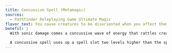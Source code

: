 ```yaml
---
title: Concussive Spell (Metamagic)
sources:
  - Pathfinder Roleplaying Game Ultimate Magic
flavor_text: You cause creatures to be disoriented when you affect them with a spell that has the sonic descriptor.
benefit: |
  With sonic damage comes a concussive wave of energy that rattles creatures affected by the spell. A concussive spell causes creatures that take damage from a spell that has the sonic descriptor to take a --2 penalty on attack rolls, saving throws, skill checks, and ability checks for a number of rounds equal to the actual spell level of the spell. A concussive spell only affects spells with the sonic descriptor.

  A concussive spell uses up a spell slot two levels higher than the spell's actual level.
---
```


